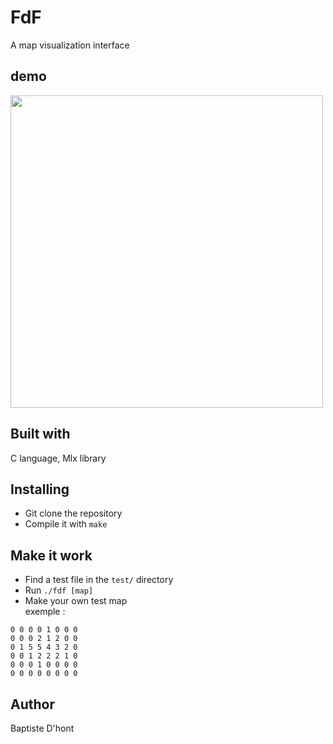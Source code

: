 # FdF
  A map visualization interface

## demo
  <img src="fdf_demo.png" width="500"></img>

## Built with
  C language, Mlx library

## Installing
  - Git clone the repository
  - Compile it with `make`

## Make it work
  - Find a test file in the `test/` directory
  - Run `./fdf [map]`
  - Make your own test map<br/>
  exemple :
```
0 0 0 0 1 0 0 0
0 0 0 2 1 2 0 0
0 1 5 5 4 3 2 0
0 0 1 2 2 2 1 0
0 0 0 1 0 0 0 0
0 0 0 0 0 0 0 0
```
## Author
  Baptiste D'hont
  
